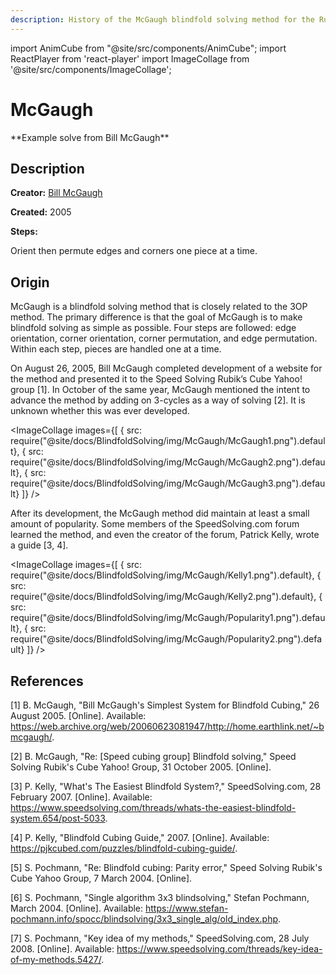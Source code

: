 ```yaml
---
description: History of the McGaugh blindfold solving method for the Rubik's Cube.
---
```


import AnimCube from "@site/src/components/AnimCube";
import ReactPlayer from 'react-player'
import ImageCollage from '@site/src/components/ImageCollage';

# McGaugh

<AnimCube params="config=../../ReconstructionConfig.txt &initmove=F' B' D2 F' D R D' U' L2 R' D L' B' L' B2 D2 L' B2 R' B' L B D' B R'&move={Scramble: F' B' D2 F' D R D' U' L2 R' D L' B' L' B2 D2 L' B2 R' B' L B D' B R'}{Orient FR: d B M U M U M U2 M' U M' U M' U2 B' d'}d B M U M U M U2 M' U M' U M' U2 B' d'.{Orient DL: D' B2 M U M U M U2 M' U M' U M' U2 B2 D}D' B2 M U M U M U2 M' U M' U M' U2 B2 D.{Twist UBL: B' R' L D R' D' L' D R D' z R' D' L D R D' L' D z' R B}B' R' L D R' D' L' D R D' z R' D' L D R D' L' D z' R B.{Twist DFL: D R L U' F2 U F2 U L U' L2 D F2 D' F2 R' D'}D R L U' F2 U F2 U L U' L2 D F2 D' F2 R' D'.{Twist DFR: R L D R' D' L' D R D' z R' D' L D R D' L' D z' R'}R L D R' D' L' D R D' z R' D' L D R D' L' D z' R'.{Twist DBR: R2 L D R' D' L' D R D' z R' D' L D R D' L' D z' R2}R2 L D R' D' L' D R D' z R' D' L D R D' L' D z' R2.{Twist DBL: D' R2 L D R' D' L' D R D' z R' D' L D R D' L' D z' R2 D}D' R2 L D R' D' L' D R D' z R' D' L D R D' L' D z' R2 D.{Permute DBL: D F2 R U R' U' R' F R2 U' R' U' R U R' F' F2 D'}D F2 R U R' U' R' F R2 U' R' U' R U R' F' F2 D'.{Permute DFR: D' F2 R U R' U' R' F R2 U' R' U' R U R' F' F2 D}D' F2 R U R' U' R' F R2 U' R' U' R U R' F' F2 D.{Permute UFL: F2 D' F2 R U R' U' R' F R2 U' R' U' R U R' F' F2 D F2}F2 D' F2 R U R' U' R' F R2 U' R' U' R U R' F' F2 D F2.{DFL > UBR:  R U R' U' R' F R2 U' R' U' R U R' F' } R U R' U' R' F R2 U' R' U' R U R' F' .{Permute DFL: F2 R U R' U' R' F R2 U' R' U' R U R' F' F2}F2 R U R' U' R' F R2 U' R' U' R U R' F' F2.{Permute UFR:  R U R' U' R' F R2 U' R' U' R U R' F' } R U R' U' R' F R2 U' R' U' R U R' F' .{Permute UB: R2 U' R2 R U R' U' R' F R2 U' R' U' R U R' F' R2 U R2}R2 U' R2 R U R' U' R' F R2 U' R' U' R U R' F' R2 U R2.{Permute UF: R2 U R2 R U R' U' R' F R2 U' R' U' R U R' F' R2 U' R2}R2 U R2 R U R' U' R' F R2 U' R' U' R U R' F' R2 U' R2.{Permute UL:  R U R' U' R' F R2 U' R' U' R U R' F' } R U R' U' R' F R2 U' R' U' R U R' F' .{Permute DL: L2 R U R' U' R' F R2 U' R' U' R U R' F' L2}L2 R U R' U' R' F R2 U' R' U' R U R' F' L2.{Permute DR: D2 L2 R U R' U' R' F R2 U' R' U' R U R' F' L2 D2}D2 L2 R U R' U' R' F R2 U' R' U' R U R' F' L2 D2.{Cycle Break: d' L' R U R' U' R' F R2 U' R' U' R U R' F' L d}d' L' R U R' U' R' F R2 U' R' U' R U R' F' L d.{Permute FL: d' L R U R' U' R' F R2 U' R' U' R U R' F' L' d}d' L R U R' U' R' F R2 U' R' U' R U R' F' L' d.{Permute FR: d' L' R U R' U' R' F R2 U' R' U' R U R' F' L d}d' L' R U R' U' R' F R2 U' R' U' R U R' F' L d" width="600px" height="400px" />
**Example solve from Bill McGaugh**

## Description

**Creator:** [Bill McGaugh](CubingContributors/MethodDevelopers.md#mcgaugh-bill)

**Created:** 2005

**Steps:**

Orient then permute edges and corners one piece at a time.

## Origin

McGaugh is a blindfold solving method that is closely related to the 3OP method. The primary difference is that the goal of McGaugh is to make blindfold solving as simple as possible. Four steps are followed: edge orientation, corner orientation, corner permutation, and edge permutation. Within each step, pieces are handled one at a time.

On August 26, 2005, Bill McGaugh completed development of a website for the method and presented it to the Speed Solving Rubik’s Cube Yahoo! group [1]. In October of the same year, McGaugh mentioned the intent to advance the method by adding on 3-cycles as a way of solving [2]. It is unknown whether this was ever developed.

<ImageCollage
images={[
{ src: require("@site/docs/BlindfoldSolving/img/McGaugh/McGaugh1.png").default},
{ src: require("@site/docs/BlindfoldSolving/img/McGaugh/McGaugh2.png").default},
{ src: require("@site/docs/BlindfoldSolving/img/McGaugh/McGaugh3.png").default}
]}
/>

After its development, the McGaugh method did maintain at least a small amount of popularity. Some members of the SpeedSolving.com forum learned the method, and even the creator of the forum, Patrick Kelly, wrote a guide [3, 4].

<ImageCollage
images={[
{ src: require("@site/docs/BlindfoldSolving/img/McGaugh/Kelly1.png").default},
{ src: require("@site/docs/BlindfoldSolving/img/McGaugh/Kelly2.png").default},
{ src: require("@site/docs/BlindfoldSolving/img/McGaugh/Popularity1.png").default},
{ src: require("@site/docs/BlindfoldSolving/img/McGaugh/Popularity2.png").default}
]}
/>

## References

[1] B. McGaugh, "Bill McGaugh's Simplest System for Blindfold Cubing," 26 August 2005. [Online]. Available: https://web.archive.org/web/20060623081947/http://home.earthlink.net/~bmcgaugh/.

[2] B. McGaugh, "Re: [Speed cubing group] Blindfold solving," Speed Solving Rubik's Cube Yahoo! Group, 31 October 2005. [Online].

[3] P. Kelly, "What's The Easiest Blindfold System?," SpeedSolving.com, 28 February 2007. [Online]. Available: https://www.speedsolving.com/threads/whats-the-easiest-blindfold-system.654/post-5033.

[4] P. Kelly, "Blindfold Cubing Guide," 2007. [Online]. Available: https://pjkcubed.com/puzzles/blindfold-cubing-guide/.

[5] S. Pochmann, "Re: Blindfold cubing: Parity error," Speed Solving Rubik's Cube Yahoo Group, 7 March 2004. [Online].

[6] S. Pochmann, "Single algorithm 3x3 blindsolving," Stefan Pochmann, March 2004. [Online]. Available: https://www.stefan-pochmann.info/spocc/blindsolving/3x3_single_alg/old_index.php.

[7] S. Pochmann, "Key idea of my methods," SpeedSolving.com, 28 July 2008. [Online]. Available: https://www.speedsolving.com/threads/key-idea-of-my-methods.5427/.
